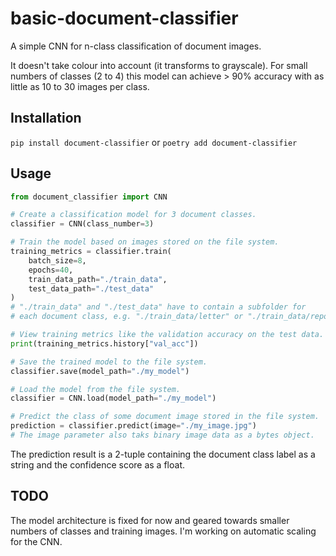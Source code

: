 # basic-document-classifier
A simple CNN for n-class classification of document images.

It doesn't take colour into account (it transforms to grayscale).
For small numbers of classes (2 to 4) this model can achieve > 90% accuracy with as little as 10 to 30 images per class.

## Installation

```pip install document-classifier```
or
```poetry add document-classifier```

## Usage

```python
from document_classifier import CNN

# Create a classification model for 3 document classes.
classifier = CNN(class_number=3)

# Train the model based on images stored on the file system.
training_metrics = classifier.train(
    batch_size=8,
    epochs=40,
    train_data_path="./train_data",
    test_data_path="./test_data"
)
# "./train_data" and "./test_data" have to contain a subfolder for
# each document class, e.g. "./train_data/letter" or "./train_data/report".

# View training metrics like the validation accuracy on the test data.
print(training_metrics.history["val_acc"])

# Save the trained model to the file system.
classifier.save(model_path="./my_model")

# Load the model from the file system.
classifier = CNN.load(model_path="./my_model")

# Predict the class of some document image stored in the file system.
prediction = classifier.predict(image="./my_image.jpg")
# The image parameter also taks binary image data as a bytes object.
```

The prediction result is a 2-tuple containing the document class label as a string and the confidence score as a float.

## TODO

The model architecture is fixed for now and geared towards smaller numbers of classes and training images.
I'm working on automatic scaling for the CNN.
